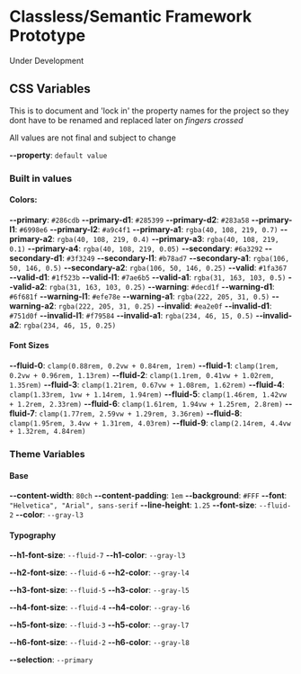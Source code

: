 # Classless/Semantic Framework Prototype

Under Development

## CSS Variables

This is to document and 'lock in' the property names for the project so they dont have to be renamed and replaced later on *fingers crossed*

All values are not final and subject to change

**--property**: `default value`

### Built in values

#### Colors:

**--primary**: `#286cdb`
**--primary-d1**: `#285399`
**--primary-d2**: `#283a58`
**--primary-l1**: `#6998e6`
**--primary-l2**: `#a9c4f1`
**--primary-a1**: `rgba(40, 108, 219, 0.7)`
**--primary-a2**: `rgba(40, 108, 219, 0.4)`
**--primary-a3**: `rgba(40, 108, 219, 0.1)`
**--primary-a4**: `rgba(40, 108, 219, 0.05)`
**--secondary**: `#6a3292`
**--secondary-d1**: `#3f3249`
**--secondary-l1**: `#b78ad7`
**--secondary-a1**: `rgba(106, 50, 146, 0.5)`
**--secondary-a2**: `rgba(106, 50, 146, 0.25)`
**--valid**: `#1fa367`
**--valid-d1**: `#1f523b`
**--valid-l1**: `#7ae6b5`
**--valid-a1**: `rgba(31, 163, 103, 0.5)`
**--valid-a2**: `rgba(31, 163, 103, 0.25)`
**--warning**: `#decd1f`
**--warning-d1**: `#6f681f`
**--warning-l1**: `#efe78e`
**--warning-a1**: `rgba(222, 205, 31, 0.5)`
**--warning-a2**: `rgba(222, 205, 31, 0.25)`
**--invalid**: `#ea2e0f`
**--invalid-d1**: `#751d0f`
**--invalid-l1**: `#f79584`
**--invalid-a1**: `rgba(234, 46, 15, 0.5)`
**--invalid-a2**: `rgba(234, 46, 15, 0.25)`

#### Font Sizes

**--fluid-0**: `clamp(0.88rem, 0.2vw + 0.84rem, 1rem)`
**--fluid-1**: `clamp(1rem, 0.2vw + 0.96rem, 1.13rem)`
**--fluid-2**: `clamp(1.1rem, 0.41vw + 1.02rem, 1.35rem)`
**--fluid-3**: `clamp(1.21rem, 0.67vw + 1.08rem, 1.62rem)`
**--fluid-4**: `clamp(1.33rem, 1vw + 1.14rem, 1.94rem)`
**--fluid-5**: `clamp(1.46rem, 1.42vw + 1.2rem, 2.33rem)`
**--fluid-6**: `clamp(1.61rem, 1.94vw + 1.25rem, 2.8rem)`
**--fluid-7**: `clamp(1.77rem, 2.59vw + 1.29rem, 3.36rem)`
**--fluid-8**: `clamp(1.95rem, 3.4vw + 1.31rem, 4.03rem)`
**--fluid-9**: `clamp(2.14rem, 4.4vw + 1.32rem, 4.84rem)`

### Theme Variables

#### Base

**--content-width**: `80ch`
**--content-padding**: `1em`
**--background**: `#FFF`
**--font**: `"Helvetica", "Arial", sans-serif`
**--line-height**: `1.25`
**--font-size**: `--fluid-2`
**--color**: `--gray-l3`

#### Typography

**--h1-font-size**: `--fluid-7`
**--h1-color**: `--gray-l3`

**--h2-font-size**: `--fluid-6`
**--h2-color**: `--gray-l4`

**--h3-font-size**: `--fluid-5`
**--h3-color**: `--gray-l5`

**--h4-font-size**: `--fluid-4`
**--h4-color**: `--gray-l6`

**--h5-font-size**: `--fluid-3`
**--h5-color**: `--gray-l7`

**--h6-font-size**: `--fluid-2`
**--h6-color**: `--gray-l8`

**--selection**: `--primary`

